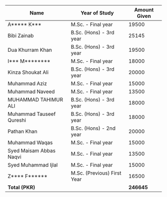| Name                        | Year of Study                    | Amount Given |
|-----------------------------|----------------------------------|--------------|
| A***** K***                 | M.Sc. - Final year               | 19500        |
| Bibi Zainab                 | B.Sc. (Hons) - 3rd year          | 25145        |
| Dua Khurram Khan            | B.Sc. (Hons) - 3rd year          | 19500        |
| I\*\*\* M*\*\*\*\*\*\*\*              | M.Sc. - Final year               | 18000        |
| Kinza Shoukat Ali           | B.Sc. (Hons) - 3rd year          | 20000        |
| Muhammad Aziz               | M.Sc. - Final year               | 15000        |
| Muhammad Naveed             | M.Sc. - Final year               | 13500        |
| MUHAMMAD TAHIMUR ALI        | B.Sc. (Hons) - 3rd year          | 18000        |
| Muhammad Tauseef Qureshi    | B.Sc. (Hons) - 3rd year          | 18000        |
| Pathan Khan                 | B.Sc. (Hons) - 2nd year          | 20000        |
| Muhammad Waqas              | M.Sc. - Final year               | 15000        |
| Syed Maisam Abbas Naqvi     | M.Sc. - Final year               | 13500        |
| Syed Muhammad Ijlal         | M.Sc. - Final year               | 15000        |
| Z*\*\*\* F\*\*\*\*\*\*               | M.Sc. (Previous) First Year      | 16500        |
| **Total (PKR)**              |                                  | **246645**   |